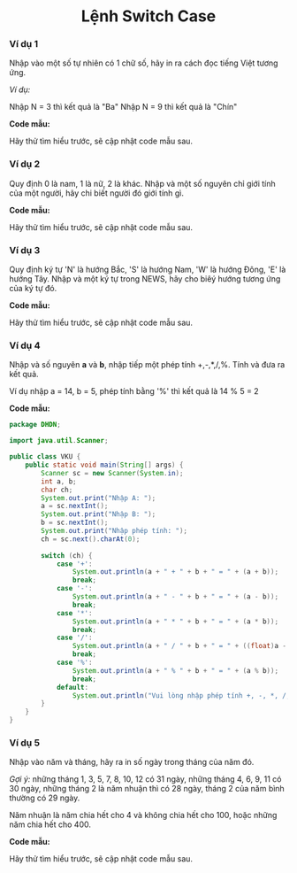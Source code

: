 <div align="center">

# Lệnh Switch Case
</div>

### Ví dụ 1
Nhập vào một số tự nhiên có 1 chữ số, hãy in ra cách đọc tiếng Việt tương ứng.

*Ví dụ:*

Nhập N = 3 thì kết quả là "Ba"
Nhập N = 9 thì kết quả là "Chín"

**Code mẫu:**

Hãy thử tìm hiểu trước, sẽ cập nhật code mẫu sau.

### Ví dụ 2

Quy định 0 là nam, 1 là nữ, 2 là khác. Nhập và một số nguyên chỉ giới tính của một người, hãy chi biết người đó giới tính gì.

**Code mẫu:**

Hãy thử tìm hiểu trước, sẽ cập nhật code mẫu sau.

### Ví dụ 3
Quy định ký tự 'N' là hướng Bắc, 'S' là hướng Nam, 'W' là hướng Đông, 'E' là hướng Tây. Nhập và một ký tự trong NEWS, hãy cho biêý hướng tương ứng của ký tự đó.

**Code mẫu:**

Hãy thử tìm hiểu trước, sẽ cập nhật code mẫu sau.

### Ví dụ 4

Nhập và số nguyên **a** và **b**, nhập tiếp một phép tính +,-,*,/,%. Tính và đưa ra kết quả.

Ví dụ nhập a = 14, b = 5, phép tính bằng '%' thì kết quả là 14 % 5 = 2

**Code mẫu:**

```Java
package DHDN;

import java.util.Scanner;

public class VKU {
	public static void main(String[] args) {
		Scanner sc = new Scanner(System.in);
		int a, b;
		char ch;
		System.out.print("Nhập A: ");
		a = sc.nextInt();
		System.out.print("Nhập B: ");
		b = sc.nextInt();
		System.out.print("Nhập phép tính: ");
		ch = sc.next().charAt(0);
		
		switch (ch) {
			case '+':
				System.out.println(a + " + " + b + " = " + (a + b));
				break;
			case '-':
				System.out.println(a + " - " + b + " = " + (a - b));
				break;
			case '*':
				System.out.println(a + " * " + b + " = " + (a * b));
				break;
			case '/':
				System.out.println(a + " / " + b + " = " + ((float)a - b));
				break;
			case '%':
				System.out.println(a + " % " + b + " = " + (a % b));
				break;
			default:
				System.out.println("Vui lòng nhập phép tính +, -, *, /, %");
		}
	}
}
```

### Ví dụ 5

Nhập vào năm và tháng, hãy ra in số ngày trong tháng của năm đó.

*Gợi ý:* những tháng 1, 3, 5, 7, 8, 10, 12 có 31 ngày, những tháng 4, 6, 9, 11 có 30 ngày, những tháng 2 là năm nhuận thì có 28 ngày, tháng 2 của năm bình thường có 29 ngày.

Năm nhuận là năm chia hết cho 4 và không chia hết cho 100, hoặc những năm chia hết cho 400.

**Code mẫu:**

Hãy thử tìm hiểu trước, sẽ cập nhật code mẫu sau.